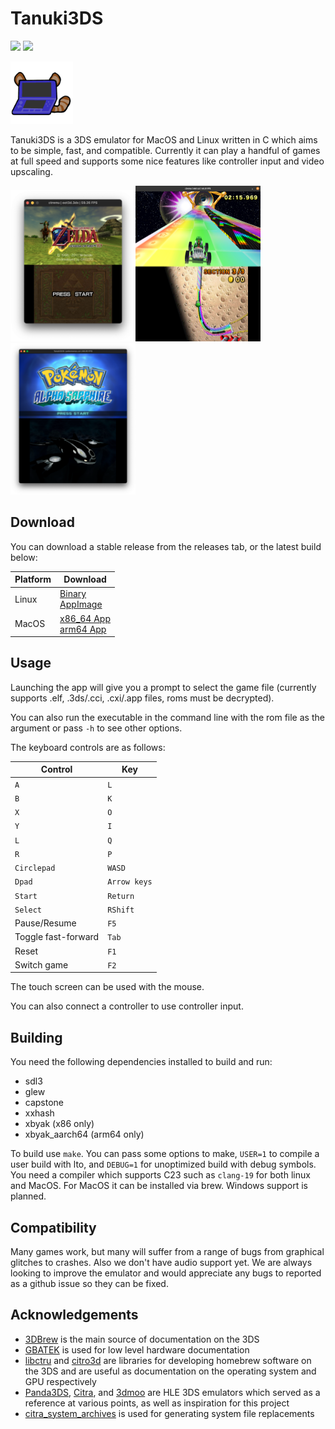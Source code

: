 # Tanuki3DS

[![](https://img.shields.io/github/actions/workflow/status/burhanr13/Tanuki3DS/ci.yml?branch=master)](https://github.com/burhanr13/Tanuki3DS/actions/workflows/ci.yml)
[![](https://dcbadge.limes.pink/api/server/6ya65fvD3g?style=flat)](https://discord.gg/6ya65fvD3g)

<img src=images/logo.png width=100>

Tanuki3DS is a 3DS emulator for MacOS and Linux written in C which aims to be simple, fast, and compatible. Currently it can play a handful of games at full speed and supports some nice features like controller input and video upscaling.

<img src=images/oot3d.png width=200><img src=images/mk7.png width=200><img src=images/pokemon.png width=200>

## Download

You can download a stable release from the releases tab, or the latest build below:

| Platform | Download |
| -------- | -------- |
| Linux | [Binary](https://nightly.link/burhanr13/Tanuki3DS/workflows/ci/master/Tanuki3DS-linux-binary.zip) <br> [AppImage](https://nightly.link/burhanr13/Tanuki3DS/workflows/ci/master/Tanuki3DS-linux-appimage.zip) |
| MacOS | [x86_64 App](https://nightly.link/burhanr13/Tanuki3DS/workflows/ci/master/Tanuki3DS-macos-x86_64.zip) <br> [arm64 App](https://nightly.link/burhanr13/Tanuki3DS/workflows/ci/master/Tanuki3DS-macos-arm64.zip) | 

## Usage
Launching the app will give you a prompt to select the game file (currently supports .elf, .3ds/.cci, .cxi/.app files, roms must be decrypted).

You can also run the executable in the command line with the rom file as the argument or pass `-h` to see other options.

The keyboard controls are as follows:

| Control | Key |
| --- | --- |
| `A` | `L` |
| `B` | `K` |
| `X` | `O` |
| `Y` | `I` |
| `L` | `Q` |
| `R` | `P` |
| `Circlepad` | `WASD` |
| `Dpad` | `Arrow keys` |
| `Start` | `Return` |
| `Select` | `RShift` |
| Pause/Resume | `F5` |
| Toggle fast-forward | `Tab` |
| Reset | `F1` |
| Switch game | `F2` |

The touch screen can be used with the mouse.

You can also connect a controller to use controller input.

## Building
You need the following dependencies installed to build and run:
- sdl3
- glew
- capstone
- xxhash
- xbyak (x86 only)
- xbyak_aarch64 (arm64 only)

To build use `make`. You can pass some options to make, `USER=1` to compile a user build with lto, and `DEBUG=1` for unoptimized build with debug symbols. You need a compiler which supports C23 such as `clang-19` for both linux and MacOS. For MacOS it can be installed via brew. Windows support is planned.


## Compatibility

Many games work, but many will suffer from a range of bugs from graphical glitches to crashes. Also we don't have audio support yet. We are always looking to improve the emulator and would appreciate any bugs to reported as a github issue so they can be fixed.

## Acknowledgements

- [3DBrew](https://www.3dbrew.org) is the main source of documentation on the 3DS
- [GBATEK](https://www.problemkaputt.de/gbatek.htm) is used for low level hardware documentation
- [libctru](https://github.com/devkitPro/libctru) and [citro3d](https://github.com/devkitPro/citro3d) are libraries for developing homebrew software on the 3DS and are useful as documentation on the operating system and GPU respectively
- [Panda3DS](https://github.com/wheremyfoodat/Panda3DS), [Citra](https://github.com/PabloMK7/citra), and [3dmoo](https://github.com/plutooo/3dmoo) are HLE 3DS emulators which served as a reference at various points, as well as inspiration for this project
- [citra_system_archives](https://github.com/B3n30/citra_system_archives) is used for generating system file replacements
